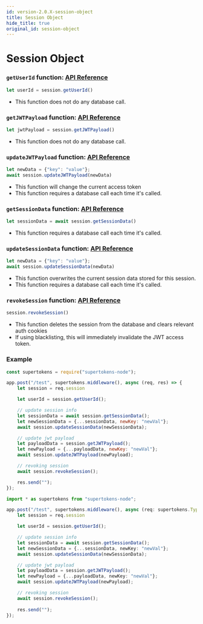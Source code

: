 ```yaml
---
id: version-2.0.X-session-object
title: Session Object
hide_title: true
original_id: session-object
---
```



# Session Object

### `getUserId` function: [API Reference](../api-reference/session-object/get-user-id)
```js
let userId = session.getUserId()
```
- This function does not do any database call.

### `getJWTPayload` function: [API Reference](../api-reference/session-object/get-jwt-payload)
```js
let jwtPayload = session.getJWTPayload()
```
- This function does not do any database call.

### `updateJWTPayload` function: [API Reference](../api-reference/session-object/update-jwt-payload)
```js
let newData = {"key": "value"};
await session.updateJWTPayload(newData)
```
- This function will change the current access token
- This function requires a database call each time it's called.

### `getSessionData` function: [API Reference](../api-reference/session-object/get-session-data)
```js
let sessionData = await session.getSessionData()
```
- This function requires a database call each time it's called.

### `updateSessionData` function: [API Reference](../api-reference/session-object/update-session-data)
```js
let newData = {"key": "value"};
await session.updateSessionData(newData)
```
- This function overwrites the current session data stored for this session.
- This function requires a database call each time it's called.

### `revokeSession` function: [API Reference](../api-reference/session-object/revoke-session)
```js
session.revokeSession()
```
- This function deletes the session from the database and clears relevant auth cookies
- If using blacklisting, this will immediately invalidate the JWT access token.


<div class="divider"></div>

### Example
<!--DOCUSAURUS_CODE_TABS-->
<!--Javascript-->
```js
const supertokens = require("supertokens-node");

app.post("/test", supertokens.middleware(), async (req, res) => {
    let session = req.session

    let userId = session.getUserId();

    // update session info
    let sessionData = await session.getSessionData();
    let newSessionData = {...sessionData, newKey: "newVal"};
    await session.updateSessionData(newSessionData);

    // update jwt payload
    let payloadData = session.getJWTPayload();
    let newPayload = {...payloadData, newKey: "newVal"};
    await session.updateJWTPayload(newPayload);

    // revoking session
    await session.revokeSession();

    res.send("");
});
```
<!--Typescript-->
```ts
import * as supertokens from "supertokens-node";

app.post("/test", supertokens.middleware(), async (req: supertokens.Type.SessionRequest, res) => {
    let session = req.session

    let userId = session.getUserId();

    // update session info
    let sessionData = await session.getSessionData();
    let newSessionData = {...sessionData, newKey: "newVal"};
    await session.updateSessionData(newSessionData);

    // update jwt payload
    let payloadData = session.getJWTPayload();
    let newPayload = {...payloadData, newKey: "newVal"};
    await session.updateJWTPayload(newPayload);

    // revoking session
    await session.revokeSession();
    
    res.send("");
});
```
<!--END_DOCUSAURUS_CODE_TABS-->